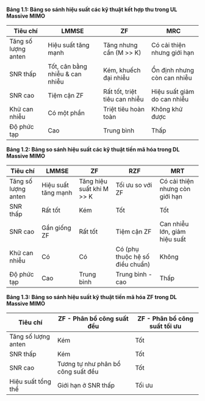 **Bảng 1.1: Bảng so sánh hiệu suất các kỹ thuật kết hợp thu trong UL Massive MIMO**

| Tiêu chí             | LMMSE                          | ZF                              | MRC                              |
|-----------------------|--------------------------------|----------------------------------|----------------------------------|
| Tăng số lượng anten   | Hiệu suất tăng mạnh            | Tăng nhưng cần (M >> K)          | Có cải thiện nhưng giới hạn      |
| SNR thấp              | Tốt, cân bằng nhiễu & can nhiễu| Kém, khuếch đại nhiễu           | Ổn định nhưng còn can nhiễu      |
| SNR cao               | Tiệm cận ZF                   | Rất tốt, triệt tiêu can nhiễu    | Hiệu suất giảm do can nhiễu      |
| Khử can nhiễu         | Có một phần                   | Triệt tiêu hoàn toàn             | Không khử được                   |
| Độ phức tạp           | Cao                           | Trung bình                       | Thấp                             |

**Bảng 1.2: Bảng so sánh hiệu suất các kỹ thuật tiền mã hóa trong DL Massive MIMO**

| Tiêu chí             | LMMSE                | ZF                          | RZF                                | MRT                                |
|-----------------------|----------------------|-----------------------------|-------------------------------------|-------------------------------------|
| Tăng số lượng anten   | Hiệu suất tăng mạnh  | Tăng hiệu suất khi M >> K   | Tối ưu so với ZF                   | Có cải thiện nhưng còn giới hạn     |
| SNR thấp              | Rất tốt              | Kém                         | Tốt                                 | Tốt                                 |
| SNR cao               | Gần giống ZF         | Rất tốt                     | Tiệm cận ZF                         | Can nhiễu lớn, giảm hiệu suất       |
| Khử can nhiễu         | Có                   | Có                          | Có (phụ thuộc hệ số điều chuẩn)    | Không                               |
| Độ phức tạp           | Cao                  | Trung bình                  | Trung bình - cao                    | Thấp                                |

**Bảng 1.3: Bảng so sánh hiệu suất kỹ thuật tiền mã hóa ZF trong DL Massive MIMO**

| Tiêu chí             | ZF - Phân bổ công suất đều                 | ZF - Phân bổ công suất tối ưu            |
|-----------------------|---------------------------|-------------------------|
| Tăng số lượng anten   | Kém                       | Tốt                     |
| SNR thấp              | Kém                       | Tốt                     |
| SNR cao               | Tương tự như phân bổ công suất đều                  | Tốt                     |
| Hiệu suất tổng thể    | Giới hạn ở SNR thấp       | Tối ưu                  |
